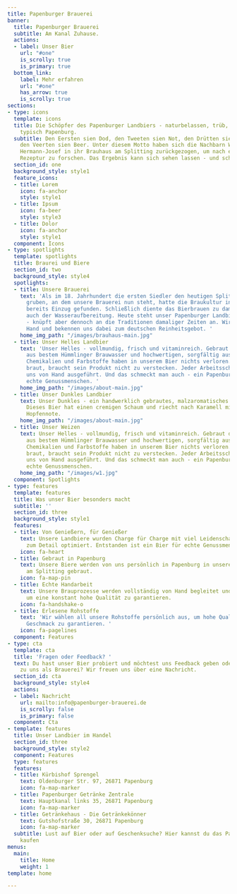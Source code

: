 ```yaml
---
title: Papenburger Brauerei
banner:
  title: Papenburger Brauerei
  subtitle: Am Kanal Zuhause.
  actions:
  - label: Unser Bier
    url: "#one"
    is_scrolly: true
    is_primary: true
  bottom_link:
    label: Mehr erfahren
    url: "#one"
    has_arrow: true
    is_scrolly: true
sections:
- type: icons
  template: icons
  title: Die Schöpfer des Papenburger Landbiers - naturbelassen, trüb, ehrlich. Eben
    typisch Papenburg.
  subtitle: Den Eersten sien Dod, den Tweeten sien Not, den Drütten sien Brod - und
    den Veerten sien Beer. Unter diesem Motto haben sich die Nachbarn Wilhelm und
    Hermann-Josef in ihr Brauhaus am Splitting zurückgezogen, um nach einer unverwechselbaren
    Rezeptur zu forschen. Das Ergebnis kann sich sehen lassen - und schmecken.
  section_id: one
  background_style: style1
  feature_icons:
  - title: Lorem
    icon: fa-anchor
    style: style1
  - title: Ipsum
    icon: fa-beer
    style: style3
  - title: Dolor
    icon: fa-anchor
    style: style1
  component: Icons
- type: spotlights
  template: spotlights
  title: Braurei und Biere
  section_id: two
  background_style: style4
  spotlights:
  - title: Unsere Brauerei
    text: 'Als im 18. Jahrhundert die ersten Siedler den heutigen Splitting Kanal
      gruben, an dem unsere Brauerei nun steht, hatte die Braukultur in Papenburg
      bereits Einzug gefunden. Schließlich diente das Bierbrauen zu damaligen Zeiten
      auch der Wasseraufbereitung. Heute steht unser Papenburger Landbier für Genuss
      - knüpft aber dennoch an die Traditionen damaliger Zeiten an. Wir brauen von
      Hand und bekennen uns dabei zum deutschen Reinheitsgebot. '
    home_img_path: "/images/brauhaus-main.jpg"
  - title: Unser Helles Landbier
    text: 'Unser Helles - vollmundig, frisch und vitaminreich. Gebraut direkt am Kanal
      aus bestem Hümmlinger Brauwasser und hochwertigen, sorgfältig ausgewählten Rohstoffen.
      Chemikalien und Farbstoffe haben in unserem Bier nichts verloren. Denn wer ehrlich
      braut, braucht sein Produkt nicht zu verstecken. Jeder Arbeitsschritt wird bei
      uns von Hand ausgeführt. Und das schmeckt man auch - ein Papenburger Bier für
      echte Genussmenschen. '
    home_img_path: "/images/about-main.jpg"
  - title: Unser Dunkles Landbier
    text: Unser Dunkles - ein handwerklich gebrautes, malzaromatisches mildes Vollbier.
      Dieses Bier hat einen cremigen Schaum und riecht nach Karamell mit deutlicher
      Hopfennote.
    home_img_path: "/images/about-main.jpg"
  - title: Unser Weizen
    text: Unser Helles - vollmundig, frisch und vitaminreich. Gebraut direkt am Kanal
      aus bestem Hümmlinger Brauwasser und hochwertigen, sorgfältig ausgewählten Rohstoffen.
      Chemikalien und Farbstoffe haben in unserem Bier nichts verloren. Denn wer ehrlich
      braut, braucht sein Produkt nicht zu verstecken. Jeder Arbeitsschritt wird bei
      uns von Hand ausgeführt. Und das schmeckt man auch - ein Papenburger Bier für
      echte Genussmenschen.
    home_img_path: "/images/w1.jpg"
  component: Spotlights
- type: features
  template: features
  title: Was unser Bier besonders macht
  subtitle: ''
  section_id: three
  background_style: style1
  features:
  - title: Von Genießern, für Genießer
    text: Unsere Landbiere wurden Charge für Charge mit viel Leidenschaft und Liebe
      zum Detail optimiert. Entstanden ist ein Bier für echte Genussmenschen.
    icon: fa-heart
  - title: Gebraut in Papenburg
    text: Unsere Biere werden von uns persönlich in Papenburg in unserem Brauhaus
      am Splitting gebraut.
    icon: fa-map-pin
  - title: Echte Handarbeit
    text: Unsere Brauprozesse werden vollständig von Hand begleitet und durchgeführt,
      um eine konstant hohe Qualität zu garantieren.
    icon: fa-handshake-o
  - title: Erlesene Rohstoffe
    text: 'Wir wählen all unsere Rohstoffe persönlich aus, um hohe Qualität und vollen
      Geschmack zu garantieren. '
    icon: fa-pagelines
  component: Features
- type: cta
  template: cta
  title: 'Fragen oder Feedback? '
  text: Du hast unser Bier probiert und möchtest uns Feedback geben oder du hast Fragen
    zu uns als Brauerei? Wir freuen uns über eine Nachricht.
  section_id: cta
  background_style: style4
  actions:
  - label: Nachricht
    url: mailto:info@papenburger-brauerei.de
    is_scrolly: false
    is_primary: false
  component: Cta
- template: features
  title: Unser Landbier im Handel
  section_id: three
  background_style: style2
  component: Features
  type: features
  features:
  - title: Kürbishof Sprengel
    text: Oldenburger Str. 97, 26871 Papenburg
    icon: fa-map-marker
  - title: Papenburger Getränke Zentrale
    text: Hauptkanal links 35, 26871 Papenburg
    icon: fa-map-marker
  - title: Getränkehaus - Die Getränkekönner
    text: Gutshofstraße 30, 26871 Papenburg
    icon: fa-map-marker
  subtitle: Lust auf Bier oder auf Geschenksuche? Hier kannst du das Papenburger Landbier
    kaufen
menus:
  main:
    title: Home
    weight: 1
template: home

---
```

